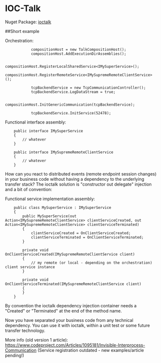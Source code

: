 # IOC-Talk

Nuget Package: [ioctalk](https://www.nuget.org/packages/ioctalk-standard/)

##Short example

Orchestration:
```
            compositionHost = new TalkCompositionHost();
            compositionHost.AddExecutionDirAssemblies();

            compositionHost.RegisterLocalSharedService<IMySuperService>();
            compositionHost.RegisterRemoteService<IMySupremeRemoteClientService>();

            tcpBackendService = new TcpCommunicationController();
            tcpBackendService.LogDataStream = true;

            compositionHost.InitGenericCommunication(tcpBackendService);

            tcpBackendService.InitService(52478);
```

Functional interface assembly:
```
	public interface IMySuperService
	{
		// whatever
	}
```

```
	public interface IMySupremeRemoteClientService
	{
		// whatever
	}
```

How can you react to distributed events (remote endpoint session changes) in your business code without having a dependency to the underlying transfer stack?
The ioctalk solution is "constructor out delegate" injection and a bit of convention:

Functional service implementation assembly:
```
	public class MySuperService : IMySuperService
	{
		public MySuperService(out Action<IMySupremeRemoteClientService> clientServiceCreated, out Action<IMySupremeRemoteClientService> clientServiceTerminated)
		{
			clientServiceCreated = OnClientServiceCreated;
            clientServiceTerminated = OnClientServiceTerminated;
		}

		private void OnClientServiceCreated(IMySupremeRemoteClientService client)
		{
			// my remote (or local - depending on the orchestration) client service instance
		}

		private void OnClientServiceTerminated(IMySupremeRemoteClientService client)
		{
		}
	}
```
By convention the ioctalk dependency injection container needs a "Created" or "Terminated" at the end of the method name.

Now you have separated your business code from any technical dependency. You can use it with ioctalk, within a unit test or some future transfer technology.


More info (old version 1 article): https://www.codeproject.com/Articles/1095181/Invisible-Interprocess-Communication
(Service registration outdated - new examples/article pending!)
